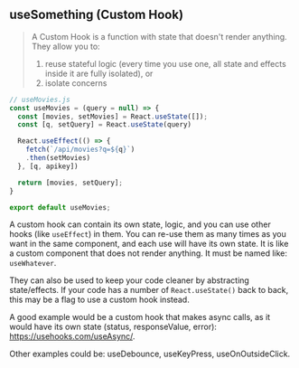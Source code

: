 ﻿## useSomething (Custom Hook)

>A Custom Hook is a function with state that doesn't render anything. They allow you to:
> 1) reuse stateful logic (every time you use one, all state and effects inside it are fully isolated), or
> 2) isolate concerns


```javascript
// useMovies.js
const useMovies = (query = null) => {
  const [movies, setMovies] = React.useState([]);
  const [q, setQuery] = React.useState(query)

  React.useEffect(() => {
    fetch(`/api/movies?q=${q}`)
    .then(setMovies)
  }, [q, apikey])

  return [movies, setQuery];
}

export default useMovies;
```

A custom hook can contain its own state, logic, and you can use other hooks (like `useEffect`) in them.  You can re-use them as many times as you want in the same component, and each use will have its own state.  It is like a custom component that does not render anything. It must be named like:  `useWhatever`.

They can also be used to keep your code cleaner by abstracting state/effects. If your code has a number of `React.useState()` back to back, this may be a flag to use a custom hook instead.

A good example would be a custom hook that makes async calls, as it would have its own state (status, responseValue, error): https://usehooks.com/useAsync/.

Other examples could be: useDebounce, useKeyPress, useOnOutsideClick.
